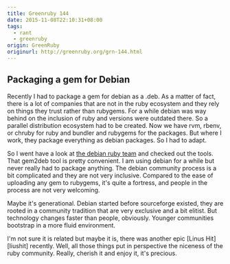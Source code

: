 ```yaml
---
title: Greenruby 144
date: 2015-11-08T22:10:31+08:00
tags:
  - rant
  - greenruby
origin: GreenRuby
originurl: http://greenruby.org/grn-144.html
---
```

## Packaging a gem for Debian

Recently I had to package a gem for debian as a .deb. As a matter of fact,
there is a lot of companies that are not in the ruby ecosystem and they rely
on things they trust rather than rubygems. For a while debian was way behind
on the inclusion of ruby and versions were outdated there. So a parallel
distribution ecosystem had to be created. Now we have rvm, rbenv, or chruby
for ruby and bundler and rubygems for the packages. But where I work, they
package everything as debian packages. So I had to adapt.

So I went have a look at [the debian ruby team][debianruby] and checked out
the tools. That gem2deb tool is pretty convenient. I am using debian for a
while but never really had to package anything. The debian community process
is a bit complicated and they are not very inclusive. Compared to the ease of
uploading any gem to rubygems, it's quite a fortress, and people in the
process are not very welcoming.

Maybe it's generational. Debian started before sourceforge existed, they are
rooted in a community tradition that are very exclusive and a bit elitist. But
technology changes faster than people, obviously. Younger communities
bootstrap in a more fluid environment.

I'm not sure it is related but maybe it is, there was another epic [Linus
Hit][liushit] recently. Well, all those things put in perspective the niceness
of the ruby community. Really, cherish it and enjoy it, it's precious.

[debianruby]: https://wiki.debian.org/Teams/Ruby
[linushit]: http://thenextweb.com/dd/2015/11/02/linux-creator-linus-torvalds-had-a-meltdown-over-a-pull-request-and-it-was-awesome/
